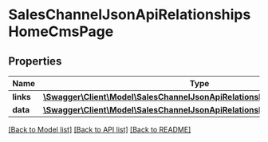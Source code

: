 # SalesChannelJsonApiRelationshipsHomeCmsPage

## Properties
Name | Type | Description | Notes
------------ | ------------- | ------------- | -------------
**links** | [**\Swagger\Client\Model\SalesChannelJsonApiRelationshipsHomeCmsPageLinks**](SalesChannelJsonApiRelationshipsHomeCmsPageLinks.md) |  | [optional] 
**data** | [**\Swagger\Client\Model\SalesChannelJsonApiRelationshipsHomeCmsPageData**](SalesChannelJsonApiRelationshipsHomeCmsPageData.md) |  | [optional] 

[[Back to Model list]](../../README.md#documentation-for-models) [[Back to API list]](../../README.md#documentation-for-api-endpoints) [[Back to README]](../../README.md)

